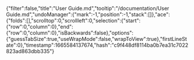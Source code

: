 {"filter":false,"title":"User Guide.md","tooltip":"/documentation/User Guide.md","undoManager":{"mark":-1,"position":-1,"stack":[]},"ace":{"folds":[],"scrolltop":0,"scrollleft":0,"selection":{"start":{"row":0,"column":0},"end":{"row":0,"column":0},"isBackwards":false},"options":{"guessTabSize":true,"useWrapMode":false,"wrapToView":true},"firstLineState":0},"timestamp":1665584137674,"hash":"c9f448df8114ba0b7ea31c7022823ad863dbb335"}